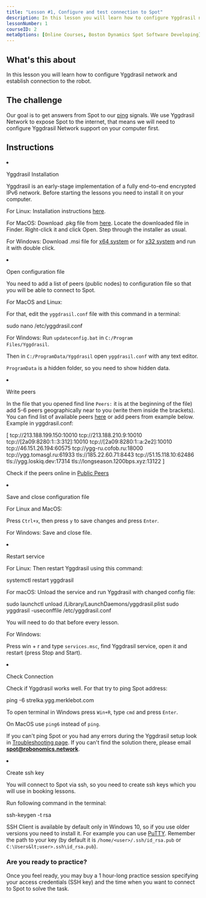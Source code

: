 ```yaml
---
title: "Lesson #1, Configure and test connection to Spot"
description: In this lesson you will learn how to configure Yggdrasil network and establish connection to the robot.
lessonNumber: 1
courseID: 2
metaOptions: [Online Courses, Boston Dynamics Spot Software Developing]
---
```


<section class="container__narrow">

## What's this about

In this lesson you will learn how to configure Yggdrasil network and establish connection to the robot.

</section>


<section class="container__narrow">

## The challenge

Our goal is to get answers from Spot to our [ping](https://en.wikipedia.org/wiki/Ping_(networking_utility)) signals. We use Yggdrasil Network to expose Spot to the internet, that means we will need to configure Yggdrasil Network support on your computer first.

</section>

<section class="container__reg">

## Instructions

<List type="numbers">

<li>

Yggdrasil Installation

Yggdrasil is an early-stage implementation of a fully end-to-end encrypted IPv6 network. Before starting the lessons you need to install it on your computer.

For Linux: Installation instructions [here](https://yggdrasil-network.github.io/installation-linux-deb.html).

For MacOS: Download .pkg file from [here](https://github.com/yggdrasil-network/yggdrasil-go/releases/download/v0.4.0/yggdrasil-0.4.0-macos-amd64.pkg). Locate the downloaded file in Finder. Right-click it and click Open. Step through the installer as usual.

For Windows: Download .msi file for [x64 system](https://github.com/yggdrasil-network/yggdrasil-go/releases/download/v0.4.0/yggdrasil-0.4-x64.msi) or for [x32 system](https://github.com/yggdrasil-network/yggdrasil-go/releases/download/v0.4.0/yggdrasil-0.4-x64.msi) and run it with double click.
</li>

<li>

Open configuration file 

You need to add a list of peers (public nodes) to configuration file so that you will be able to connect to Spot.

For MacOS and Linux:

For that, edit the <code>yggdrasil.conf</code> file with this command in a terminal:

<lessonCodeWrapper language="bash">sudo nano /etc/yggdrasil.conf</lessonCodeWrapper>

For Windows: Run <code>updateconfig.bat</code> in <code>C:/Program Files/Yggdrasil</code>.

Then in <code>C:/ProgramData/Yggdrasil</code> open <code>yggdrasil.conf</code> with any text editor.

<code>ProgramData</code> is a hidden folder, so you need to show hidden data.

</li>

<li>

Write peers

In the file that you opened find line <code>Peers:</code> it is at the beginning of the file) add 5-6 peers geographically near to you (write them inside the brackets). You can find list of available peers [here](https://github.com/yggdrasil-network/public-peers) or add peers from example below. Example in yggdrasil.conf:

<lessonCodeWrapper language="json">
[
  tcp://213.188.199.150:10010
  tcp://213.188.210.9:10010
  tcp://[2a09:8280:1::3:312]:10010
  tcp://[2a09:8280:1::a:2e2]:10010
  tcp://46.151.26.194:60575
  tcp://ygg-ru.cofob.ru:18000
  tcp://ygg.tomasgl.ru:61933
  tls://185.22.60.71:8443
  tcp://51.15.118.10:62486
  tls://ygg.loskiq.dev:17314
  tls://longseason.1200bps.xyz:13122
]
</lessonCodeWrapper>

Check if the peers online in [Public Peers](https://publicpeers.neilalexander.dev/)

</li>

<li>

Save and close configuration file

For Linux and MacOS:

Press <code>Ctrl+x</code>, then press <code>y</code> to save changes and press <code>Enter</code>.

For Windows: Save and close file.

</li>

<li>

Restart service 

For Linux: Then restart Yggdrasil using this command:

<lessonCodeWrapper language="bash">systemctl restart yggdrasil</lessonCodeWrapper>

For macOS: Unload the service and run Yggdrasil with changed config file:

<lessonCodeWrapper language="bash" codeClass="big-code">
sudo launchctl unload /Library/LaunchDaemons/yggdrasil.plist
sudo yggdrasil -useconffile /etc/yggdrasil.conf
</lessonCodeWrapper>

You will need to do that before every lesson.

For Windows:

Press win + r and type <code>services.msc</code>, find Yggdrasil service, open it and restart (press Stop and Start).

<LessonImages src="boston-dynamics-course/lesson-0-1.jpg" alt="tutorial"/>
</li>

<li>

Check Connection

Check if Yggdrasil works well. For that try to ping Spot address:

<lessonCodeWrapper language="bash">ping -6 strelka.ygg.merklebot.com</lessonCodeWrapper>

To open terminal in Windows press <code>Win+R</code>, type <code>cmd</code> and press <code>Enter</code>.

On MacOS use <code>ping6</code> instead of <code>ping</code>.

If you can't ping Spot or you had any errors during the Yggdrasil setup look in [Troubleshooting page](https://dapp.spot-sdk.education/docs/spot-troubleshooting). If you can't find the solution there, please email **spot@robonomics.network**.

</li>

<li>

Create ssh key 

You will connect to Spot via ssh, so you need to create ssh keys which you will use in booking lessons.

Run following command in the terminal:

<lessonCodeWrapper language="bash">ssh-keygen -t rsa</lessonCodeWrapper>

SSH Client is available by default only in Windows 10, so if you use older versions you need to install it. For example you can use [PuTTY](https://www.putty.org/). Remember the path to your key (by default it is <code>/home/&lt;user&gt;/.ssh/id_rsa.pub</code> or <code>C:\Users\&lt;user&gt;\.ssh\id_rsa.pub</code>).
</li>
</List>
</section>

<section class="container__narrow">

### Are you ready to practice?

Once you feel ready, you may buy a 1 hour-long practice session specifying your access credentials (SSH key) and the time when you want to connect to Spot to solve the task.

##### <LessonButtonLink src="https://dapp.spot-sdk.education/#/checkout" text="Rent a spot" />

</section>